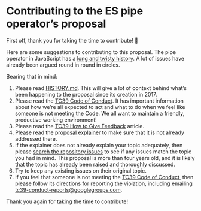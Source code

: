# Contributing to the ES pipe operator’s proposal
First off, thank you for taking the time to contribute! 🎉

Here are some suggestions to contributing to this proposal.
The pipe operator in JavaScript has a [long and twisty history][HISTORY.md].
A lot of issues have already been argued round in round in circles.

Bearing that in mind:

1. Please read [HISTORY.md][]. This will give a lot of context
   behind what’s been happening to the proposal since its creation in 2017.
2. Please read the [TC39 Code of Conduct][CoC].
   It has important information about how we’re all expected to act
   and what to do when we feel like someone is not meeting the Code.
   We all want to maintain a friendly, productive working environment!
3. Please read the [TC39 How to Give Feedback][feedback] article.
4. Please read the [proposal explainer][] to make sure that it is
   not already addressed there.
4. If the explainer does not already explain your topic adequately,
   then please [search the repository issues][issues]
   to see if any issues match the topic you had in mind.
   This proposal is more than four years old,
   and it is likely that the topic has already been raised and thoroughly discussed.
5. Try to keep any existing issues on their original topic.
6. If you feel that someone is not meeting the [TC39 Code of Conduct][CoC],
   then please follow its directions for reporting the violation,
   including emailing [tc39-conduct-reports@googlegroups.com][].

Thank you again for taking the time to contribute!

[HISTORY.md]: https://github.com/tc39/proposal-pipeline-operator/blob/main/HISTORY.md
[CoC]: https://tc39.es/code-of-conduct/
[feedback]: https://github.com/tc39/how-we-work/blob/master/feedback.md
[proposal explainer]: https://github.com/tc39/proposal-pipeline-operator/blob/main/README.md
[issues]: https://github.com/tc39/proposal-pipeline-operator/issues?q=is%3Aissue+
[tc39-conduct-reports@googlegroups.com]: mailto:tc39-conduct-reports@googlegroups.com
